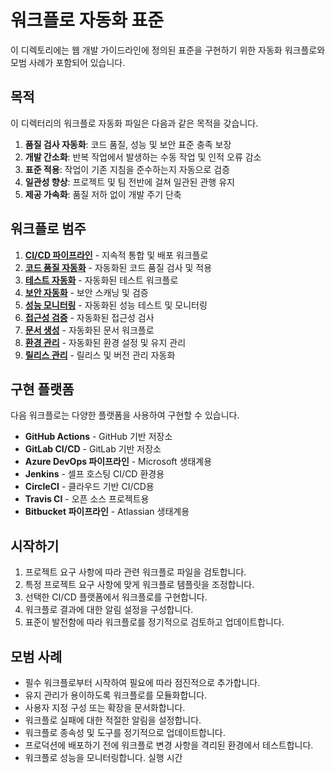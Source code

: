 # 워크플로 자동화 표준

이 디렉토리에는 웹 개발 가이드라인에 정의된 표준을 구현하기 위한 자동화 워크플로와 모범 사례가 포함되어 있습니다.

## 목적

이 디렉터리의 워크플로 자동화 파일은 다음과 같은 목적을 갖습니다.

1. **품질 검사 자동화**: 코드 품질, 성능 및 보안 표준 충족 보장
2. **개발 간소화**: 반복 작업에서 발생하는 수동 작업 및 인적 오류 감소
3. **표준 적용**: 작업이 기존 지침을 준수하는지 자동으로 검증
4. **일관성 향상**: 프로젝트 및 팀 전반에 걸쳐 일관된 관행 유지
5. **제공 가속화**: 품질 저하 없이 개발 주기 단축

## 워크플로 범주

1. [**CI/CD 파이프라인**](ci-cd-pipelines.md) - 지속적 통합 및 배포 워크플로
2. [**코드 품질 자동화**](code-quality-automation.md) - 자동화된 코드 품질 검사 및 적용
3. [**테스트 자동화**](testing-automation.md) - 자동화된 테스트 워크플로
4. [**보안 자동화**](security-automation.md) - 보안 스캐닝 및 검증
5. [**성능 모니터링**](performance-monitoring.md) - 자동화된 성능 테스트 및 모니터링
6. [**접근성 검증**](accessibility-validation.md) - 자동화된 접근성 검사
7. [**문서 생성**](documentation-generation.md) - 자동화된 문서 워크플로
8. [**환경 관리**](environment-management.md) - 자동화된 환경 설정 및 유지 관리
9. [**릴리스 관리**](release-management.md) - 릴리스 및 버전 관리 자동화

## 구현 플랫폼

다음 워크플로는 다양한 플랫폼을 사용하여 구현할 수 있습니다.

- **GitHub Actions** - GitHub 기반 저장소
- **GitLab CI/CD** - GitLab 기반 저장소
- **Azure DevOps 파이프라인** - Microsoft 생태계용
- **Jenkins** - 셀프 호스팅 CI/CD 환경용
- **CircleCI** - 클라우드 기반 CI/CD용
- **Travis CI** - 오픈 소스 프로젝트용
- **Bitbucket 파이프라인** - Atlassian 생태계용

## 시작하기

1. 프로젝트 요구 사항에 따라 관련 워크플로 파일을 검토합니다.
2. 특정 프로젝트 요구 사항에 맞게 워크플로 템플릿을 조정합니다.
3. 선택한 CI/CD 플랫폼에서 워크플로를 구현합니다.
4. 워크플로 결과에 대한 알림 설정을 구성합니다.
5. 표준이 발전함에 따라 워크플로를 정기적으로 검토하고 업데이트합니다.

## 모범 사례

- 필수 워크플로부터 시작하여 필요에 따라 점진적으로 추가합니다.
- 유지 관리가 용이하도록 워크플로를 모듈화합니다.
- 사용자 지정 구성 또는 확장을 문서화합니다.
- 워크플로 실패에 대한 적절한 알림을 설정합니다.
- 워크플로 종속성 및 도구를 정기적으로 업데이트합니다.
- 프로덕션에 배포하기 전에 워크플로 변경 사항을 격리된 환경에서 테스트합니다.
- 워크플로 성능을 모니터링합니다. 실행 시간